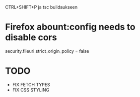 CTRL+SHIFT+P ja tsc buildaukseen

# Firefox abount:config needs to disable cors
security.fileuri.strict_origin_policy = false

# TODO
- FIX FETCH TYPES
- FIX CSS STYLING
